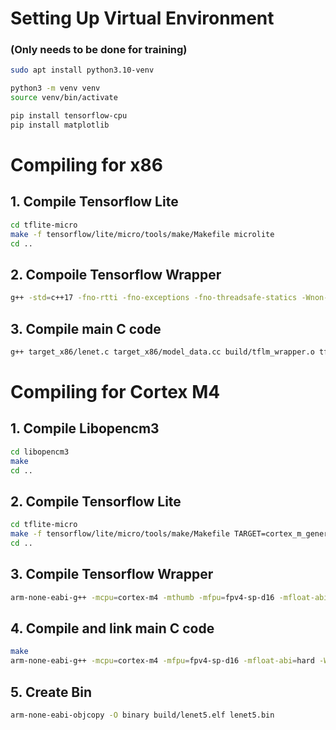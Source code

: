
# Setting Up Virtual Environment
### (Only needs to be done for training)

```bash
sudo apt install python3.10-venv

python3 -m venv venv
source venv/bin/activate

pip install tensorflow-cpu
pip install matplotlib
```

# Compiling for x86
## 1. Compile Tensorflow Lite
```bash
cd tflite-micro
make -f tensorflow/lite/micro/tools/make/Makefile microlite
cd ..
```

## 2. Compoile Tensorflow Wrapper
```bash
g++ -std=c++17 -fno-rtti -fno-exceptions -fno-threadsafe-statics -Wnon-virtual-dtor -Werror -fno-unwind-tables -ffunction-sections -fdata-sections -fmessage-length=0 -DTF_LITE_STATIC_MEMORY -DTF_LITE_DISABLE_X86_NEON -Wsign-compare -Wdouble-promotion -Wunused-variable -Wunused-function -Wswitch -Wvla -Wall -Wextra -Wmissing-field-initializers -Wstrict-aliasing -Wno-unused-parameter -DKERNELS_OPTIMIZED_FOR_SPEED -DTF_LITE_USE_CTIME -O2 -Itflite-micro/. -Itflite-micro/tensorflow/lite/micro/tools/make/downloads -Itflite-micro/tensorflow/lite/micro/tools/make/downloads/gemmlowp -Itflite-micro/tensorflow/lite/micro/tools/make/downloads/flatbuffers/include -Itflite-micro/tensorflow/lite/micro/tools/make/downloads/kissfft -Itflite-micro/tensorflow/lite/micro/tools/make/downloads/ruy -Itflite-micro/gen/linux_x86_64_default_gcc/genfiles/ -Itflite-micro/gen/linux_x86_64_default_gcc/genfiles/ -c tflm_wrapper.cc -o tflm_wrapper.o
```

## 3. Compile main C code
```bash
g++ target_x86/lenet.c target_x86/model_data.cc build/tflm_wrapper.o tflite-micro/gen/linux_x86_64_default_gcc/lib/libtensorflow-microlite.a -o lenet5.out
```


# Compiling for Cortex M4

## 1. Compile Libopencm3
```bash
cd libopencm3
make
cd ..
```

## 2. Compile Tensorflow Lite
```bash
cd tflite-micro
make -f tensorflow/lite/micro/tools/make/Makefile TARGET=cortex_m_generic TARGET_ARCH=cortex-m4+fp OPTIMIZED_KERNEL_DIR=cmsis_nn TARGET_TOOLCHAIN_ROOT=/usr/bin/ microlite
cd ..
```

## 3. Compile Tensorflow Wrapper
```bash
arm-none-eabi-g++ -mcpu=cortex-m4 -mthumb -mfpu=fpv4-sp-d16 -mfloat-abi=hard -std=c++17 -Wall -Wextra -fno-threadsafe-statics -Itflite-micro/. -Itflite-micro/tensorflow/lite/micro/tools/make/downloads -Itflite-micro/tensorflow/lite/micro/tools/make/downloads/gemmlowp -Itflite-micro/tensorflow/lite/micro/tools/make/downloads/flatbuffers/include -Itflite-micro/tensorflow/lite/micro/tools/make/downloads/kissfft -Itflite-micro/tensorflow/lite/micro/tools/make/downloads/ruy -Itflite-micro/tensorflow/lite/micro/tools/make/downloads/cmsis/Cortex_DFP/Device/"ARMCM4"/Include -Itflite-micro/tensorflow/lite/micro -ltensorflow-microlite -c target_m4/tflm_wrapper.cc -o build/tflm_wrapper.o
```

## 4. Compile and link main C code
```bash
make
arm-none-eabi-g++ -mcpu=cortex-m4 -mfpu=fpv4-sp-d16 -mfloat-abi=hard -Wall -Wextra -specs=nosys.specs -c build/lenet.o build/tflm_wrapper.o libopencm3/lib/libopencm3_stm32l4.a tflite-micro/gen/cortex_m_generic_cortex-m4+fp_default_cmsis_nn_gcc/lib/libtensorflow-microlite.a -o build/lenet5.elf
```

## 5. Create Bin
```bash
arm-none-eabi-objcopy -O binary build/lenet5.elf lenet5.bin
```

